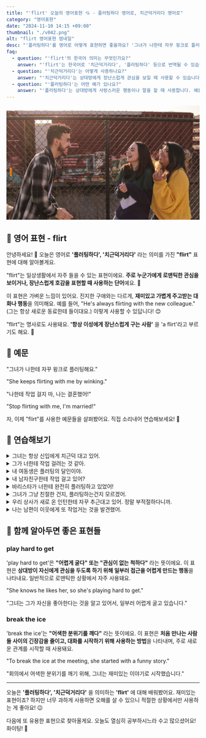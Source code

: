 ```yaml
---
title: "'flirt' 오늘의 영어표현 💘 - 플러팅하다 영어로, 치근덕거리다 영어로"
category: "영어표현"
date: "2024-11-10 14:15 +09:00"
thumbnail: "./v042.png"
alt: "flirt 영어표현 썸네일"
desc: "'플러팅하다'를 영어로 어떻게 표현하면 좋을까요? '그녀가 나한테 자꾸 윙크로 플러팅해요.', '나한테 작업 걸지 마, 나는 결혼했어!' 등을 영어로 표현하는 법을 배워봅시다. 다양한 예문을 통해서 연습하고 본인의 표현으로 만들어 보세요."
faq:
  - question: "'flirt'의 한국어 의미는 무엇인가요?"
    answer: "'flirt'는 한국어로 '치근덕거리다', '플러팅하다' 등으로 번역될 수 있습니다. 주로 상대방에게 관심을 보이거나 애정의 표시를 할 때 사용합니다."
  - question: "'치근덕거리다'는 어떻게 사용하나요?"
    answer: "'치근덕거리다'는 상대방에게 장난스럽게 관심을 보일 때 사용할 수 있습니다. 예를 들어, '그는 그녀에게 치근덕거리며 농담을 건넸다'는 'He flirted with her by making jokes'로 표현할 수 있습니다."
  - question: "'플러팅하다'는 어떤 예가 있나요?"
    answer: "'플러팅하다'는 상대방에게 사랑스러운 행동이나 말을 할 때 사용합니다. 예를 들어, '그녀는 그에게 가벼운 미소로 플러팅했다.'는 'She flirted with him by giving a sweet smile'로 표현할 수 있습니다."
---
```


![두 여성과 즐겁게 대화를 나누고 있는 남성](./v042-1.jpg)

## 🌟 영어 표현 - flirt

안녕하세요! 👋 오늘은 영어로 **'플러팅하다', '치근덕거리다'** 라는 의미를 가진 **"flirt"** 표현에 대해 알아볼게요.

"flirt"는 일상생활에서 자주 들을 수 있는 표현이에요. **주로 누군가에게 로맨틱한 관심을 보이거나, 장난스럽게 호감을 표현할 때 사용하는 단어**예요. 💝

이 표현은 가벼운 느낌이 있어요. 진지한 구애와는 다르게, **재미있고 가볍게 주고받는 대화나 행동**을 의미해요. 예를 들어, "He's always flirting with the new colleague." (그는 항상 새로운 동료한테 들이대요.) 이렇게 사용할 수 있답니다! 😊

"flirt"는 명사로도 사용돼요. **'항상 이성에게 장난스럽게 구는 사람'** 을 'a flirt'라고 부르기도 해요. 🤭

<script async src="https://pagead2.googlesyndication.com/pagead/js/adsbygoogle.js?client=ca-pub-1465612013356152"
     crossorigin="anonymous"></script>
<!-- engple-horizontal-ad -->

<ins class="adsbygoogle"
     style="display:block"
     data-ad-client="ca-pub-1465612013356152"
     data-ad-slot="2106896038"
     data-ad-format="auto"
     data-full-width-responsive="true"></ins>

<script>
     (adsbygoogle = window.adsbygoogle || []).push({});
</script>

## 📖 예문

"그녀가 나한테 자꾸 윙크로 플러팅해요."

"She keeps flirting with me by winking."

"나한테 작업 걸지 마, 나는 결혼했어!"

"Stop flirting with me, I'm married!"

자, 이제 "flirt"를 사용한 예문들을 살펴봤어요. 직접 소리내어 연습해보세요! 🎯

## 💬 연습해보기

<details>
<summary>그녀는 항상 신입에게 치근덕 대고 있어.</summary>
<span>She's always flirting with the new guy at work.</span>
</details>

<details>
<summary>그가 너한테 작업 걸려는 것 같아.</summary>
<span>I think he's <a href="/blog/in-english/117.try-to/">trying to</a> flirt with you.</span>
</details>

<details>
<summary>내 여동생은 플러팅의 달인이야.</summary>
<span>My sister's really good at flirting. </span>
</details>

<details>
<summary>내 남자친구한테 작업 걸고 있어?</summary>
<span>Are you flirting with my boyfriend?</span>
</details>

<details>
<summary>바리스타가 너한테 완전히 플러팅하고 있었어!</summary>
<span>The barista was totally flirting with you!</span>
</details>

<details>
<summary>그녀가 그냥 친절한 건지, 플러팅하는건지 모르겠어.</summary>
<span>I can't tell if she's just being friendly or flirting with me.</span>
</details>

<details>
<summary>우리 상사가 새로 온 인턴한테 자꾸 추근대고 있어. 정말 부적절하다니까.</summary>
<span>My boss keeps flirting with the new intern. It's really inappropriate.</span>
</details>

<details>
<summary>나는 남편이 이웃에게 또 작업거는 것을 발견했어.</summary>
<span>I caught my husband flirting with the neighbor again.</span>
</details>

## 🤝 함께 알아두면 좋은 표현들

### play hard to get

'play hard to get'은 **"어렵게 굴다" 또는 "관심이 없는 척하다"** 라는 뜻이에요. 이 표현은 **상대방이 자신에게 관심을 두도록 하기 위해 일부러 접근을 어렵게 만드는 행동**을 나타내요. 일반적으로 로맨틱한 상황에서 자주 사용돼요.

"She knows he likes her, so she's playing hard to get."

"그녀는 그가 자신을 좋아한다는 것을 알고 있어서, 일부러 어렵게 굴고 있습니다."

### break the ice

'break the ice'는 **"어색한 분위기를 깨다"** 라는 뜻이에요. 이 표현은 **처음 만나는 사람들 사이의 긴장감을 줄이고, 대화를 시작하기 위해 사용하는 방법**을 나타내며, 주로 새로운 관계를 시작할 때 사용돼요.

"To break the ice at the meeting, she started with a funny story."

"회의에서 어색한 분위기를 깨기 위해, 그녀는 재미있는 이야기로 시작했습니다."

---

오늘은 **'플러팅하다', '치근덕거리다'** 을 의미하는 **'flirt'** 에 대해 배워봤어요. 재미있는 표현이죠? 하지만 너무 과하게 사용하면 오해를 살 수 있으니 적절한 상황에서만 사용하는 게 좋아요! 😉

다음에 또 유용한 표현으로 찾아올게요. 오늘도 열심히 공부하시느라 수고 많으셨어요! 화이팅! 💪
